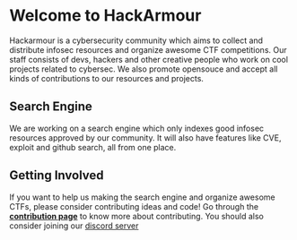 # Welcome to HackArmour

Hackarmour is a cybersecurity community which aims to collect and distribute infosec resources and organize awesome CTF competitions. Our staff consists of devs, hackers and other creative people who work on cool projects related to cybersec. We also promote opensouce and accept all kinds of contributions to our resources and projects.

## Search Engine

We are working on a search engine which only indexes good infosec resources approved by our community. It will also have features like CVE, exploit and github search, all from one place.

## Getting Involved
If you want to help us making the search engine and organize awesome CTFs, please consider contributing ideas and code! Go through the **[contribution page](https://github.com/hackarmour/contribution)** to know more about contributing. You should also consider joining our [discord server](https://discord.gg/8jAmHuq4WP)
